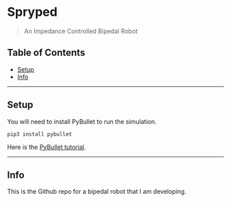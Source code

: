 # Spryped

> An Impedance Controlled Bipedal Robot

## Table of Contents

- [Setup](#setup)
- [Info](#info)

---

## Setup

You will need to install PyBullet to run the simulation. 

```shell
pip3 install pybullet

```

Here is the [PyBullet tutorial](https://docs.google.com/document/d/10sXEhzFRSnvFcl3XxNGhnD4N2SedqwdAvK3dsihxVUA/edit#heading=h.2ye70wns7io3).

---

## Info

This is the Github repo for a bipedal robot that I am developing.
